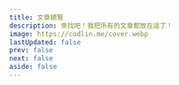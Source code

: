 ```yaml
---
title: 文章總覽
description: 來找吧！我把所有的文章都放在這了！
image: https://codlin.me/cover.webp
lastUpdated: false
prev: false
next: false
aside: false
---
```


<script setup>
import ArticleOverview from '../components/article-overview.vue'

</script>

<article-overview/>
